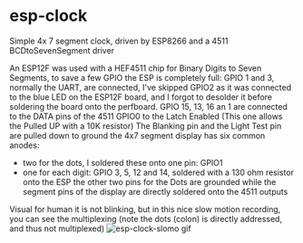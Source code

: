 # esp-clock
Simple 4x 7 segment clock, driven by ESP8266 and a 4511 BCDtoSevenSegment driver


An ESP12F was used with a HEF4511 chip for Binary Digits to Seven Segments, to save a few GPIO
the ESP is completely full:
GPIO 1 and 3, normally the UART, are connected, I've skipped GPIO2 as it was connected to the blue LED on the ESP12F board, and I forgot to desolder it before soldering the board onto the perfboard.
GPIO 15, 13, 16 an 1 are connected to the DATA pins of the 4511
GPIO0 to the Latch Enabled (This one allows the Pulled UP with a 10K resistor)
The Blanking pin and the Light Test pin are pulled down to ground
the 4x7 segment display has six common anodes:
- two for the dots, I soldered these onto one pin: GPIO1
- one for each digit: GPIO 3, 5, 12 and 14, soldered with a 130 ohm resistor onto the ESP
the other two pins for the Dots are grounded while the segment pins of the display are directly soldered onto the 4511 outputs

Visual for human it is not blinking, but in this nice slow motion recording, you can see the multiplexing (note the dots (colon) is directly addressed, and thus not multiplexed)
![esp-clock-slomo gif](https://github.com/ExploWare/esp-clock/assets/6767397/2cced782-255e-4701-be2f-32a7e55fe456)

